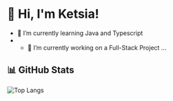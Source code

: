 # 👋 Hi, I'm Ketsia!
- 🌱 I’m currently learning Java and Typescript
- - 🔭 I’m currently working on a Full-Stack Project ... 

## 📊 GitHub Stats

![Top Langs](https://github-readme-stats.vercel.app/api/top-langs/?username=ketsia0623&layout=compact)


<!--
**ketsia0623/ketsia0623** is a ✨ _special_ ✨ repository because its `README.md` (this file) appears on your GitHub profile.

Here are some ideas to get you started:

- 🔭 I’m currently working on ...
- 🌱 I’m currently learning JavaScript and Java
- 👯 I’m looking to collaborate on Full-Stack Project
- 🤔 I’m looking for help with ...
- 💬 Ask me about Python...
- 📫 How to reach me: LinkedIn, and email
- ⚡ Fun fact: ...
-->

